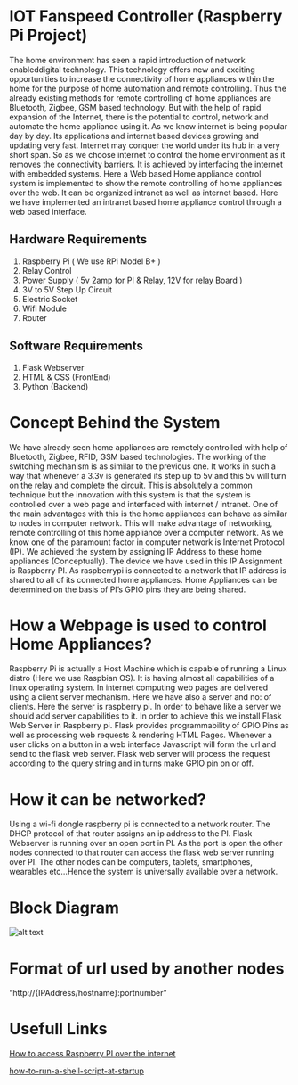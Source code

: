 # IOT Fanspeed Controller (Raspberry Pi Project)

The home environment has seen a rapid introduction of network enableddigital technology. This technology offers new and exciting opportunities to
increase the connectivity of home appliances within the home for the purpose of home automation and remote controlling. Thus the already existing methods for
remote controlling of home appliances are Bluetooth, Zigbee, GSM based technology. But with the help of rapid expansion of the Internet, there is the
potential to control, network and automate the home appliance using it. As we know internet is being popular day by day. Its applications and internet based
devices growing and updating very fast. Internet may conquer the world under its hub in a very short span. So as we choose internet to control the home environment as it removes the connectivity barriers. It is achieved by interfacing the internet with embedded systems. Here a Web based Home appliance control system is implemented to show the remote controlling of home appliances over the web. It can be organized intranet as well as internet based. Here we have implemented an intranet based home appliance control through a web based
interface.


Hardware Requirements
---------------------------------------------------

1. Raspberry Pi ( We use RPi Model B+ )
2. Relay Control
3. Power Supply ( 5v 2amp for PI &amp; Relay, 12V for relay Board )
4. 3V to 5V Step Up Circuit
5. Electric Socket
6. Wifi Module
7. Router

Software Requirements
---------------------------------------------------
1. Flask Webserver
2. HTML & CSS (FrontEnd)
3. Python (Backend)

# Concept Behind the System
We have already seen home appliances are remotely controlled with help
of Bluetooth, Zigbee, RFID, GSM based technologies. The working of the switching
mechanism is as similar to the previous one. It works in such a way that whenever
a 3.3v is generated its step up to 5v and this 5v will turn on the relay and
complete the circuit. This is absolutely a common technique but the innovation
with this system is that the system is controlled over a web page and interfaced
with internet / intranet. One of the main advantages with this is the home
appliances can behave as similar to nodes in computer network. This will make
advantage of networking, remote controlling of this home appliance over a
computer network. As we know one of the paramount factor in computer
network is Internet Protocol (IP). We achieved the system by assigning IP Address
to these home appliances (Conceptually). The device we have used in this IP
Assignment is Raspberry PI. As raspberrypi is connected to a network that IP
address is shared to all of its connected home appliances. Home Appliances can
be determined on the basis of PI’s GPIO pins they are being shared.

# How a Webpage is used to control Home Appliances?
Raspberry Pi is actually a Host Machine which is capable of running a Linux
distro (Here we use Raspbian OS). It is having almost all capabilities of a linux
operating system. In internet computing web pages are delivered using a client
server mechanism. Here we have also a server and no: of clients. Here the server
is raspberry pi. In order to behave like a server we should add server capabilities
to it. In order to achieve this we install Flask Web Server in Raspberry pi. Flask
provides programmability of GPIO Pins as well as processing web requests &amp;
rendering HTML Pages.
Whenever a user clicks on a button in a web interface Javascript will form
the url and send to the flask web server. Flask web server will process the request
according to the query string and in turns make GPIO pin on or off.

# How it can be networked?
Using a wi-fi dongle raspberry pi is connected to a network router. The
DHCP protocol of that router assigns an ip address to the PI. Flask Webserver is
running over an open port in PI. As the port is open the other nodes connected to
that router can access the flask web server running over PI. The other nodes can
be computers, tablets, smartphones, wearables etc…Hence the system is
universally available over a network.

# Block Diagram

![alt text](https://image.ibb.co/n52ceF/Drawing1.jpg "Block Diagram")


# Format of url used by another nodes

“http://{IPAddress/hostname}:portnumber”

# Usefull Links

[How to access Raspberry PI over the internet](https://www.raspberrypi.org/documentation/remote-access/access-over-Internet/)

[how-to-run-a-shell-script-at-startup](https://stackoverflow.com/questions/12973777/how-to-run-a-shell-script-at-startup)

